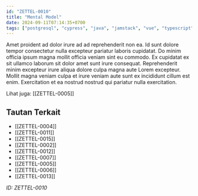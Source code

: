 ```yaml
---
id: "ZETTEL-0010"
title: "Mental Model"
date: 2024-09-11T07:14:35+0700
tags: ["postgresql", "cypress", "java", "jamstack", "vue", "typescript", "firebase", "macos", "redis", "devops", "automation", "terminal", "design", "fish", "kafka", "cloud", "elasticsearch", "angular", "sass", "prometheus", "graphql", "d3js", "webdev", "api", "responsive", "react", "ux", "javascript", "figma", "python", "testing", "sketch", "scripting", "bash", "performance", "mongodb", "webrtc", "serverless", "datastructure", "ui", "security", "database", "gcp", "productivity", "github"]
---
```


Amet proident ad dolor irure ad ad reprehenderit non ea. Id sunt dolore tempor consectetur nulla excepteur pariatur laboris cupidatat. Do minim officia ipsum magna mollit officia veniam sint eu commodo. Ex cupidatat ex sit ullamco laborum sit dolor amet sunt irure consequat. Reprehenderit minim excepteur irure aliqua dolore culpa magna aute Lorem excepteur. Mollit magna veniam culpa et irure veniam aute sunt ex incididunt cillum est enim. Exercitation et ea nostrud nostrud qui pariatur nulla exercitation.

Lihat juga: [[ZETTEL-0005]]

## Tautan Terkait

- [[ZETTEL-0004]]
- [[ZETTEL-0011]]
- [[ZETTEL-0015]]
- [[ZETTEL-0002]]
- [[ZETTEL-0012]]
- [[ZETTEL-0007]]
- [[ZETTEL-0005]]
- [[ZETTEL-0006]]
- [[ZETTEL-0013]]

*ID: ZETTEL-0010*